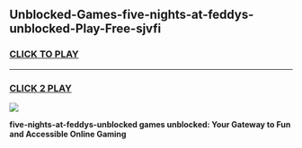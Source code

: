 
## Unblocked-Games-five-nights-at-feddys-unblocked-Play-Free-sjvfi
<h3>
<a href="https://premium76.site?title=five-nights-at-feddys-unblocked&ref=21A">CLICK TO PLAY</a></h3>
<hr>

<h3>
<a href="https://premium76.site?title=five-nights-at-feddys-unblocked&ref=21A">CLICK 2 PLAY</a>
  
</h3>

<a href="https://premium76.site?title=five-nights-at-feddys-unblocked&ref=21A"><img src="https://clearcache.store/games.png"></a>


**five-nights-at-feddys-unblocked games unblocked: Your Gateway to Fun and Accessible Online Gaming**
